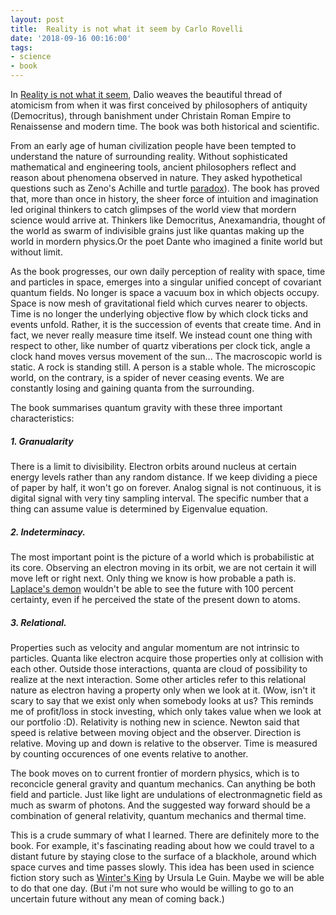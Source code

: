 ```yaml
---
layout: post
title:  Reality is not what it seem by Carlo Rovelli
date: '2018-09-16 00:16:00'
tags:
- science
- book
---
```


In [Reality is not what it seem](https://www.amazon.com/Reality-Not-What-Seems-Journey/dp/0735213925), Dalio weaves the beautiful thread of atomicism from when it was first conceived by philosophers of antiquity (Democritus), through banishment under Christain Roman Empire to Renaissense and modern time. The book was both historical and scientific.  

From an early age of human civilization people have been tempted to understand the nature of surrounding reality. Without sophisticated mathematical and engineering tools, ancient philosophers reflect and reason about phenomena observed in nature. They asked hypothetical questions such as Zeno's Achille and turtle [paradox](https://en.wikipedia.org/wiki/Zeno%27s_paradoxes)). The book has proved that, more than once in history, the sheer force of intuition and imagination led original thinkers to catch glimpses of the world view that mordern science would arrive at. Thinkers like Democritus, Anexamandria, thought of the world as swarm of indivisible grains just like quantas making up the world in mordern physics.Or the poet Dante who imagined a finite world but without limit. 

As the book progresses, our own daily perception of reality with space, time and particles in space, emerges into a singular unified concept of covariant quantum fields. No longer is space a vacuum box in which objects occupy. Space is now mesh of gravitational field which curves nearer to objects. Time is no longer the underlying objective flow by which clock ticks and events unfold. Rather, it is the succession of events that create time. And in fact, we never really measure time itself. We instead count one thing with respect to other, like number of quartz viberations per clock tick, angle a clock hand moves versus movement of the sun... The macroscopic world is static. A rock is standing still. A person is a stable whole. The microscopic world, on the contrary, is a spider of never ceasing events. We are constantly losing and gaining quanta from the surrounding. 

The book summarises quantum gravity with these three important characteristics:

##### 1. Granualarity

There is a limit to divisibility. Electron orbits around nucleus at certain energy levels rather than any random distance. If we keep dividing a piece of paper by half, it won't go on forever. Analog signal is not continuous, it is digital signal with very tiny sampling interval. The specific number that a thing can assume value is determined by Eigenvalue equation.

##### 2. Indeterminacy.

The most important point is the picture of a world which is probabilistic at its core. Observing an electron moving in its orbit, we are not certain it will move left or right next. Only thing we know is how probable a path is. [Laplace's demon](https://en.wikipedia.org/wiki/Laplace%27s_demon) wouldn't be able to see the future with 100 percent certainty, even if he perceived the state of the present down to atoms.

##### 3. Relational.

Properties such as velocity and angular momentum are not intrinsic to particles. Quanta like electron acquire those properties only at collision with each other. Outside those interactions, quanta are cloud of possibility to realize at the next interaction. Some other articles refer to this relational nature as electron having a property only when we look at it. (Wow, isn't it scary to say that we exist only when somebody looks at us? This reminds me of profit/loss in stock investing, which only takes value when we look at our portfolio :D). Relativity is nothing new in science. Newton said that speed is relative between moving object and the observer. Direction is relative. Moving up and down is relative to the observer. Time is measured by counting occurences of one events relative to another.

The book moves on to current frontier of mordern physics, which is to reconcicle general gravity and quantum mechanics. Can anything be both field and particle. Just like light are undulations of electronmagnetic field as much as swarm of photons. And the suggested way forward should be a combination of general relativity, quantum mechanics and thermal time.

This is a crude summary of what I learned. There are definitely more to the book. For example, it's fascinating reading about how we could travel to a distant future by staying close to the surface of a blackhole, around which space curves and time passes slowly. This idea has been used in science fiction story such as [Winter's King](https://en.wikipedia.org/wiki/Winter%27s_King) by Ursula Le Guin. Maybe we will be able to do that one day. (But i'm not sure who would be willing to go to an uncertain future without any mean of coming back.) 
